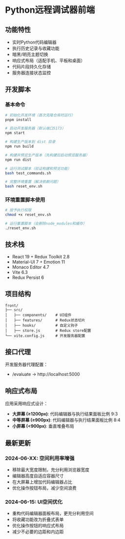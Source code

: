 # Python远程调试器前端

## 功能特性

- 实时Python代码编辑器
- 执行历史记录与收藏功能
- 暗黑/明亮主题切换
- 响应式布局（适配手机、平板和桌面）
- 代码片段持久化存储
- 服务器连接状态监控

## 开发脚本

### 基本命令

```bash
# 初始化开发环境（首次克隆仓库时运行）
pnpm install

# 启动开发服务器（默认端口5173）
npm start

# 构建生产版本到 dist 目录
npm run build

# 构建并预览生产版本（先构建后启动预览服务器）
npm run dist

# 运行测试脚本（验证构建和预览功能）
bash test_commands.sh

# 完整环境重置（解决依赖问题）
bash reset_env.sh
```

### 环境重置脚本使用

```bash
# 授予执行权限
chmod +x reset_env.sh

# 运行重置脚本（会删除node_modules和缓存）
./reset_env.sh
```

## 技术栈

- React 19 + Redux Toolkit 2.8
- Material-UI 7 + Emotion 11
- Monaco Editor 4.7
- Vite 6.3
- Redux Persist 6

## 项目结构

```
front/
├── src/
│   ├── components/    # UI组件
│   ├── features/      # Redux状态切片
│   ├── hooks/         # 自定义钩子
│   ├── store.js       # Redux store配置
└── vite.config.js     # 开发服务器配置
```

## 接口代理

开发服务器代理配置：
- /evaluate -> http://localhost:5000

## 响应式布局

应用采用响应式设计：
- **大屏幕 (≥1200px)**: 代码编辑器与执行结果面板比例 9:3
- **中等屏幕 (≥900px)**: 代码编辑器与执行结果面板比例 8:4
- **小屏幕 (<900px)**: 垂直堆叠布局

## 最新更新

### 2024-06-XX: 空间利用率增强
- 移除最大宽度限制，充分利用浏览器宽度
- 编辑器高度自适应容器尺寸
- 在大屏幕上增加代码编辑器占比
- 优化操作按钮布局，减少空间浪费

### 2024-06-15: UI空间优化
- 重构代码编辑器面板布局，更充分利用空间
- 将收藏功能改为折叠式表单
- 优化操作按钮的响应式布局
- 减少不必要的边距和内边距